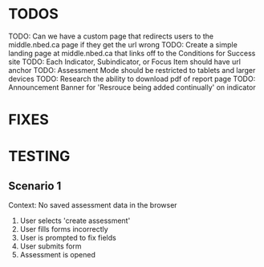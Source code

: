 # TODOS

TODO: Can we have a custom page that redirects users to the middle.nbed.ca page if they get the url wrong
TODO: Create a simple landing page at middle.nbed.ca that links off to the Conditions for Success site
TODO: Each Indicator, Subindicator, or Focus Item should have url anchor
TODO: Assessment Mode should be restricted to tablets and larger devices
TODO: Research the ability to download pdf of report page
TODO: Announcement Banner for 'Resrouce being added continually' on indicator


# FIXES



# TESTING

## Scenario 1

Context: No saved assessment data in the browser

1. User selects 'create assessment'
2. User fills forms incorrectly
3. User is prompted to fix fields
4. User submits form
5. Assessment is opened

  